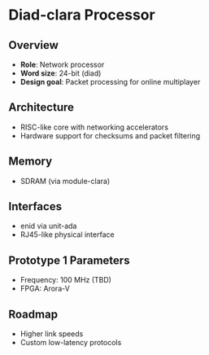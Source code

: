 # Diad-clara Processor

## Overview

- **Role**: Network processor
- **Word size**: 24-bit (diad)
- **Design goal**: Packet processing for online multiplayer

## Architecture

- RISC-like core with networking accelerators
- Hardware support for checksums and packet filtering

## Memory

- SDRAM (via module-clara)

## Interfaces

- enid via unit-ada
- RJ45-like physical interface

## Prototype 1 Parameters

- Frequency: 100 MHz (TBD)
- FPGA: Arora-V

## Roadmap

- Higher link speeds
- Custom low-latency protocols
